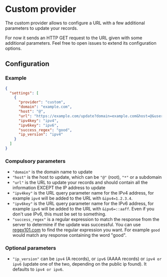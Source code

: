 # Custom provider

The custom provider allows to configure a URL with a few additional parameters to update your records.

For now it sends an HTTP GET request to the URL given with some additional parameters.
Feel free to open issues to extend its configuration options.

## Configuration

### Example

```json
{
  "settings": [
    {
      "provider": "custom",
      "domain": "example.com",
      "host": "@",
      "url": "https://example.com/update?domain=example.com&host=@&username=username&client_key=client_key",
      "ipv4key": "ipv4",
      "ipv6key": "ipv6",
      "success_regex": "good",
      "ip_version": "ipv4"
    }
  ]
}
```

### Compulsory parameters

- `"domain"` is the domain name to update
- `"host"` is the host to update, which can be `"@"` (root), `"*"` or a subdomain
- `"url"` is the URL to update your records and should contain all the information EXCEPT the IP address to update
- `"ipv4key"` is the URL query parameter name for the IPv4 address, for example `ipv4` will be added to the URL with `&ipv4=1.2.3.4`.
- `"ipv6key"` is the URL query parameter name for the IPv6 address, for example `ipv6` will be added to the URL with `&ipv6=::aaff`. Even if you don't use IPv6, this must be set to something.
- `"success_regex"` is a regular expression to match the response from the server to determine if the update was successful. You can use [regex101.com](https://regex101.com/) to find the regular expression you want. For example `good` would match any response containing the word "good".

### Optional parameters

- `"ip_version"` can be `ipv4` (A records), or `ipv6` (AAAA records) or `ipv4 or ipv6` (update one of the two, depending on the public ip found). It defaults to `ipv4 or ipv6`.

